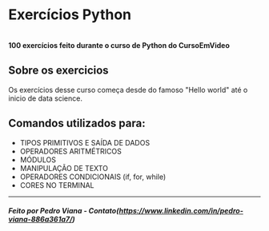 # Exercícios Python
<br><b>100 exercícios feito durante o curso de Python do CursoEmVideo</b>

##  Sobre os exercicios
 Os exercícios desse curso começa desde do famoso "Hello world" até o inicio de data science.
 
##  Comandos utilizados para:
- TIPOS PRIMITIVOS E SAÍDA DE DADOS
- OPERADORES ARITMÉTRICOS
- MÓDULOS
- MANIPULAÇÃO DE TEXTO
- OPERADORES CONDICIONAIS (if, for, while)
- CORES NO TERMINAL

<hr>

#####  Feito por Pedro Viana - Contato(https://www.linkedin.com/in/pedro-viana-886a361a7/)
